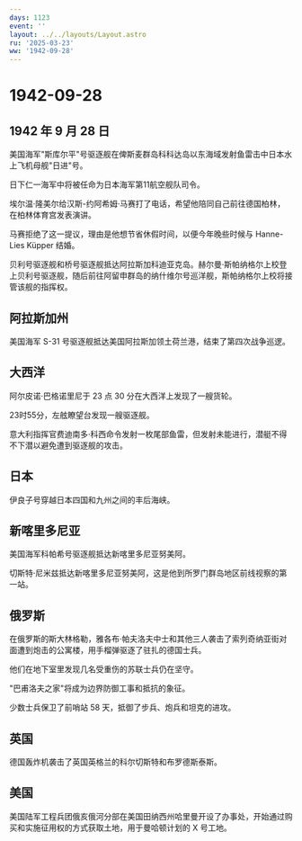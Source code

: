 ```yaml
---
days: 1123
event: ''
layout: ../../layouts/Layout.astro
ru: '2025-03-23'
ww: '1942-09-28'
---
```


# 1942-09-28

## 1942 年 9 月 28 日

美国海军"斯库尔平"号驱逐舰在俾斯麦群岛科科达岛以东海域发射鱼雷击中日本水上飞机母舰"日进"号。

日下仁一海军中将被任命为日本海军第11航空舰队司令。

埃尔温·隆美尔给汉斯-约阿希姆·马赛打了电话，希望他陪同自己前往德国柏林，在柏林体育宫发表演讲。

马赛拒绝了这一提议，理由是他想节省休假时间，以便今年晚些时候与
Hanne-Lies Küpper 结婚。

贝利号驱逐舰和桥号驱逐舰抵达阿拉斯加科迪亚克岛。赫尔曼·斯帕纳格尔上校登上贝利号驱逐舰，随后前往阿留申群岛的纳什维尔号巡洋舰，斯帕纳格尔上校将接管该舰的指挥权。

## 阿拉斯加州

美国海军 S-31 号驱逐舰抵达美国阿拉斯加领土荷兰港，结束了第四次战争巡逻。

## 大西洋

阿尔皮诺·巴格诺里尼于 23 点 30 分在大西洋上发现了一艘货轮。

23时55分，左舷瞭望台发现一艘驱逐舰。

意大利指挥官费迪南多·科西命令发射一枚尾部鱼雷，但发射未能进行，潜艇不得不下潜以避免遭到驱逐舰的攻击。

## 日本

伊良子号穿越日本四国和九州之间的丰后海峡。

## 新喀里多尼亚

美国海军科帕希号驱逐舰抵达新喀里多尼亚努美阿。

切斯特·尼米兹抵达新喀里多尼亚努美阿，这是他到所罗门群岛地区前线视察的第一站。

## 俄罗斯

在俄罗斯的斯大林格勒，雅各布·帕夫洛夫中士和其他三人袭击了索列奇纳亚街对面遭到炮击的公寓楼，用手榴弹驱逐了驻扎的德国士兵。

他们在地下室里发现几名受重伤的苏联士兵仍在坚守。

"巴甫洛夫之家"将成为边界防御工事和抵抗的象征。

少数士兵保卫了前哨站 58 天，抵御了步兵、炮兵和坦克的进攻。

## 英国

德国轰炸机袭击了英国英格兰的科尔切斯特和布罗德斯泰斯。

## 美国

美国陆军工程兵团俄亥俄河分部在美国田纳西州哈里曼开设了办事处，开始通过购买和实施征用权的方式获取土地，用于曼哈顿计划的
X 号工地。